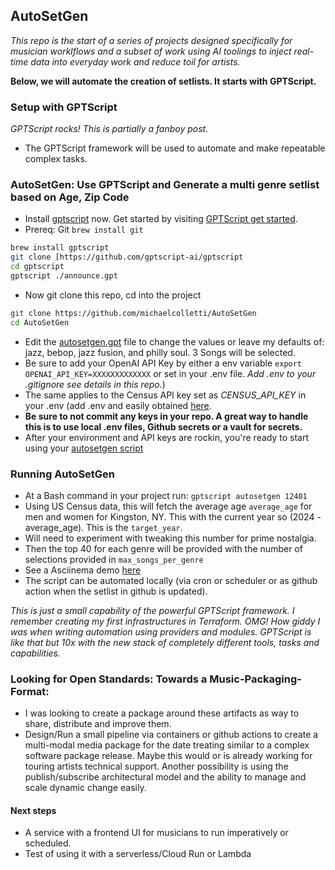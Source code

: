 ## AutoSetGen 

*This repo is the start of a series of projects designed specifically for musician worklflows and a subset of work using AI toolings to inject real-time data into everyday work and reduce toil for artists.*
</p>

  **Below, we will automate the creation of setlists. It starts with GPTScript.** 

### Setup with GPTScript 

*GPTScript rocks! This is partially a fanboy post.* 
- The GPTScript framework will be used to automate and make repeatable complex tasks.

### AutoSetGen: Use GPTScript and Generate a multi genre setlist based on Age, Zip Code 


- Install [gptscript](https://github.com/gptscript-ai/gptscript) now. Get started by visiting [GPTScript get started](https://github.com/gptscript-ai/gptscript?tab=readme-ov-file#getting-started).
- Prereq: Git `brew install git` 
</p>

```sh
brew install gptscript 
git clone [https://github.com/gptscript-ai/gptscript
cd gptscript
gptscript ./announce.gpt
```

- Now git clone this repo, cd into the project

```bash
git clone https://github.com/michaelcolletti/AutoSetGen
cd AutoSetGen
```

- Edit the [autosetgen.gpt](./autosetgen.gpt) file to change the values or leave my defaults of: jazz, bebop, jazz fusion, and philly soul. 3 Songs will be selected.
- Be sure to add your OpenAI API Key by either a env variable `export OPENAI_API_KEY=XXXXXXXXXXXXX` or set in your .env file. _Add .env to your .gitignore see details in this repo._)
- The same applies to the Census API key set as _CENSUS_API_KEY_ in your .env (add .env and easily obtained [here](https://api.census.gov/data/key_signup.html).
- **Be sure to not commit any keys in your repo. A great way to handle this is to use local .env files, Github secrets or a vault for secrets.**
- After your environment and API keys are rockin, you're ready to start using your [autosetgen script](autosetgen.gpt)

### Running AutoSetGen 

- At a Bash command in your project run: `gptscript autosetgen 12401` 
- Using US Census data, this will fetch the average age `average_age` for men and women for Kingston, NY. This with the current year so (2024 - average_age). This is the `target_year`. 
- Will need to experiment with tweaking this number for prime nostalgia.
- Then the top 40 for each genre will be provided with the number of selections provided in `max_songs_per_genre` 
- See a Asciinema demo [here](https://asciinema.org/connect/dacc4acc-5c7d-4774-a644-4c8c868c0d72)
- The script can be automated locally (via cron or scheduler or as github action when the setlist in github is updated).

*This is just a small capability of the powerful GPTScript framework. I remember creating my first infrastructures in Terraform. OMG! How giddy I was when writing automation using providers and modules. GPTScript is like that but 10x with the new stack of completely different tools, tasks and capabilities.* 


### Looking for Open Standards: Towards a  Music-Packaging-Format: 
- I was looking to create a package around these artifacts as way to share, distribute and improve them. 
- Design/Run a small pipeline via containers or github actions to create a multi-modal media  package for the date treating similar to a complex software package release.  Maybe this would or is already working for touring artists technical support. Another possibility is using the publish/subscribe architectural model and the ability to manage and scale dynamic change easily. 
  
#### Next steps

- A service with a frontend UI for musicians to run imperatively or scheduled.
- Test of using it with a serverless/Cloud Run or Lambda
  